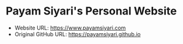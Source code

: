 # Payam Siyari's Personal Website
* Website URL: https://www.payamsiyari.com
* Original GitHub URL: https://payamsiyari.github.io
